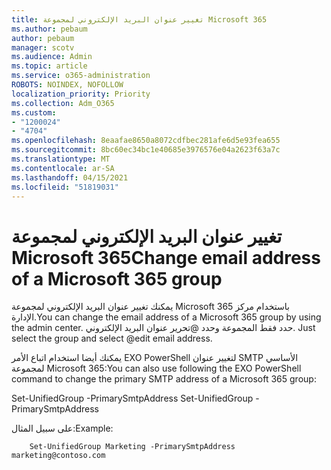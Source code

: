```yaml
---
title: تغيير عنوان البريد الإلكتروني لمجموعة Microsoft 365
ms.author: pebaum
author: pebaum
manager: scotv
ms.audience: Admin
ms.topic: article
ms.service: o365-administration
ROBOTS: NOINDEX, NOFOLLOW
localization_priority: Priority
ms.collection: Adm_O365
ms.custom:
- "1200024"
- "4704"
ms.openlocfilehash: 8eaafae8650a8072cdfbec281afe6d5e93fea655
ms.sourcegitcommit: 8bc60ec34bc1e40685e3976576e04a2623f63a7c
ms.translationtype: MT
ms.contentlocale: ar-SA
ms.lasthandoff: 04/15/2021
ms.locfileid: "51819031"
---
```

# <a name="change-email-address-of-a-microsoft-365-group"></a><span data-ttu-id="af56f-102">تغيير عنوان البريد الإلكتروني لمجموعة Microsoft 365</span><span class="sxs-lookup"><span data-stu-id="af56f-102">Change email address of a Microsoft 365 group</span></span>

<span data-ttu-id="af56f-103">يمكنك تغيير عنوان البريد الإلكتروني لمجموعة Microsoft 365 باستخدام مركز الإدارة.</span><span class="sxs-lookup"><span data-stu-id="af56f-103">You can change the email address of a Microsoft 365 group by using the admin center.</span></span> <span data-ttu-id="af56f-104">حدد فقط المجموعة وحدد @تحرير عنوان البريد الإلكتروني. </span><span class="sxs-lookup"><span data-stu-id="af56f-104">Just select the group and select @edit email address.</span></span>

<span data-ttu-id="af56f-105">يمكنك أيضا استخدام اتباع الأمر EXO PowerShell لتغيير عنوان SMTP الأساسي لمجموعة Microsoft 365:</span><span class="sxs-lookup"><span data-stu-id="af56f-105">You can also use following the EXO PowerShell command to change the primary SMTP address of a Microsoft 365 group:</span></span>

<span data-ttu-id="af56f-106">Set-UnifiedGroup <Group Name> -PrimarySmtpAddress <new SMTP Address></span><span class="sxs-lookup"><span data-stu-id="af56f-106">Set-UnifiedGroup <Group Name> -PrimarySmtpAddress <new SMTP Address></span></span>

<span data-ttu-id="af56f-107">على سبيل المثال:</span><span class="sxs-lookup"><span data-stu-id="af56f-107">Example:</span></span>

```
    Set-UnifiedGroup Marketing -PrimarySmtpAddress marketing@contoso.com
```
